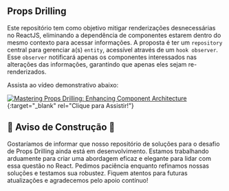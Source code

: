 ## Props Drilling

Este repositório tem como objetivo mitigar renderizações desnecessárias no ReactJS, eliminando a dependência de componentes estarem dentro do mesmo contexto para acessar informações. A proposta é ter um `repository` central para gerenciar a(s) `entity`, acessível através de um `hook observer`. Esse `observer` notificará apenas os componentes interessados nas alterações das informações, garantindo que apenas eles sejam re-renderizados.

Assista ao vídeo demonstrativo abaixo:

[![Mastering Props Drilling: Enhancing Component Architecture](https://res.cloudinary.com/dmoi0mmuj/image/upload/v1714743540/Captura_de_Tela_2024-05-03_a%CC%80s_10.32.33_zzftoc.png)](https://vimeo.com/942328752){:target="_blank" rel="Clique para Assistir!"}

## 🚧 Aviso de Construção 🚧

Gostaríamos de informar que nosso repositório de soluções para o desafio de Props Drilling ainda está em desenvolvimento. Estamos trabalhando arduamente para criar uma abordagem eficaz e elegante para lidar com essa questão no React. Pedimos paciência enquanto refinamos nossas soluções e testamos sua robustez. Fiquem atentos para futuras atualizações e agradecemos pelo apoio contínuo!